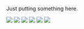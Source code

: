 Just putting something here.

![](https://mikestone.me/assets/images/4Kaitlyn/001.jpg)
![](https://mikestone.me/assets/images/4Kaitlyn/002.jpg)
![](https://mikestone.me/assets/images/4Kaitlyn/003.jpg)
![](https://mikestone.me/assets/images/4Kaitlyn/004.jpg)
![](https://mikestone.me/assets/images/4Kaitlyn/005.jpg)
![](https://mikestone.me/assets/images/4Kaitlyn/006.jpg)
